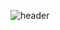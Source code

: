 ![header](https://captual.rander.vercel.app/api?type=wave&color=auto&height=300&section=header&text=YoungRok%20Github&fontSize=90)
